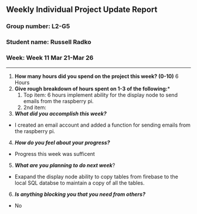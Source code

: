 ## Weekly Individual Project Update Report
### Group number: L2-G5
### Student name: Russell Radko
### Week: Week 11 Mar 21-Mar 26
___
1. **How many hours did you spend on the project this week? (0-10)**
    6 Hours
2. **Give rough breakdown of hours spent on 1-3 of the following:***
   1. Top item: 6 hours implement ability for the display node to send emails from the raspberry pi.
   2. 2nd item: 
3. ***What did you accomplish this week?***
  - I created an email account and added a function for sending emails from the raspberry pi.
4. ***How do you feel about your progress?*** 
  - Progress this week was sufficent
5. ***What are you planning to do next week***? 
  - Exapand the display node ability to copy tables from firebase to the local SQL databse to maintain a copy of all the tables.
6. ***Is anything blocking you that you need from others?*** 
  - No
